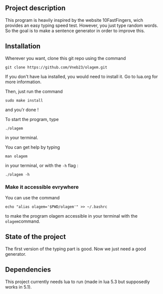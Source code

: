 ## Project description

This program is heavily inspired by the website 10FastFingers, wich provides an easy typing speed test. However, you just type random words. So the goal is to make a sentence generator in order to improve this.

## Installation

Wherever you want, clone this git repo using the command
```
git clone https://github.com/Vneb23/olagem.git
```

If you don't have lua installed, you would need to install it. Go to lua.org for more information.

Then, just run the  command
```
sudo make install
```
and you'r done !

To start the program, type
```
./olagem
```
in your terminal.

You can get help by typing
```
man olagem
```
in your terminal, or with the `-h` flag :
```
./olagem -h
```

### Make it accessible evrywhere

You can use the command
```
echo "alias olagem='$PWD/olagem'" >> ~/.bashrc
```
to make the program olagem accessible in your terminal with the `olagem`command.

## State of the project

The first version of the typing part is good. Now we just need a good generator.

## Dependencies

This project currently needs lua to run (made in lua 5.3 but supposedly works in 5.1).


